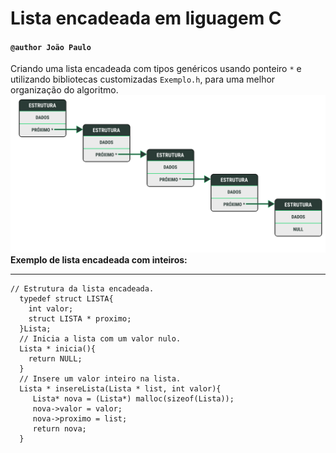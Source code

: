 # Lista encadeada em liguagem C

#### ``@author João Paulo``

Criando uma lista encadeada com tipos genéricos usando ponteiro ``*`` e utilizando bibliotecas customizadas ``Exemplo.h``, para uma melhor organização do algoritmo.
![alt text](img/listaEncadeada.svg)
**Exemplo de lista encadeada com inteiros:**

---

~~~ c/c++
// Estrutura da lista encadeada. 
  typedef struct LISTA{
    int valor;
    struct LISTA * proximo;
  }Lista;
  // Inicia a lista com um valor nulo.
  Lista * inicia(){
    return NULL;
  }
  // Insere um valor inteiro na lista.
  Lista * insereLista(Lista * list, int valor){
     Lista* nova = (Lista*) malloc(sizeof(Lista));
     nova->valor = valor;
     nova->proximo = list;
     return nova;
  }
~~~
